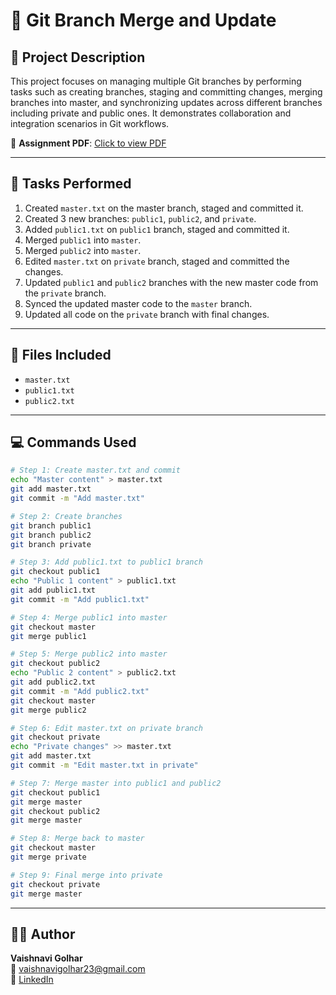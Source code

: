 # 📘 Git Branch Merge and Update

## 📝 Project Description

This project focuses on managing multiple Git branches by performing tasks such as creating branches, staging and committing changes, merging branches into master, and synchronizing updates across different branches including private and public ones. It demonstrates collaboration and integration scenarios in Git workflows.

📄 **Assignment PDF**: [Click to view PDF](https://github.com/Vaishnavi-Golhar/DevOps-Projects/blob/main/git-branch-merge-update/git-branch-merge-update.pdf)

---

## 🥪 Tasks Performed

1. Created `master.txt` on the master branch, staged and committed it.
2. Created 3 new branches: `public1`, `public2`, and `private`.
3. Added `public1.txt` on `public1` branch, staged and committed it.
4. Merged `public1` into `master`.
5. Merged `public2` into `master`.
6. Edited `master.txt` on `private` branch, staged and committed the changes.
7. Updated `public1` and `public2` branches with the new master code from the `private` branch.
8. Synced the updated master code to the `master` branch.
9. Updated all code on the `private` branch with final changes.

---

## 📂 Files Included

- `master.txt`
- `public1.txt`
- `public2.txt`

---

## 💻 Commands Used

```bash
# Step 1: Create master.txt and commit
echo "Master content" > master.txt
git add master.txt
git commit -m "Add master.txt"

# Step 2: Create branches
git branch public1
git branch public2
git branch private

# Step 3: Add public1.txt to public1 branch
git checkout public1
echo "Public 1 content" > public1.txt
git add public1.txt
git commit -m "Add public1.txt"

# Step 4: Merge public1 into master
git checkout master
git merge public1

# Step 5: Merge public2 into master
git checkout public2
echo "Public 2 content" > public2.txt
git add public2.txt
git commit -m "Add public2.txt"
git checkout master
git merge public2

# Step 6: Edit master.txt on private branch
git checkout private
echo "Private changes" >> master.txt
git add master.txt
git commit -m "Edit master.txt in private"

# Step 7: Merge master into public1 and public2
git checkout public1
git merge master
git checkout public2
git merge master

# Step 8: Merge back to master
git checkout master
git merge private

# Step 9: Final merge into private
git checkout private
git merge master
```

---

## 👩‍💼 Author

**Vaishnavi Golhar**  
📧 vaishnavigolhar23@gmail.com  
🔗 [LinkedIn](https://www.linkedin.com/in/vaishnavigolhar/)


